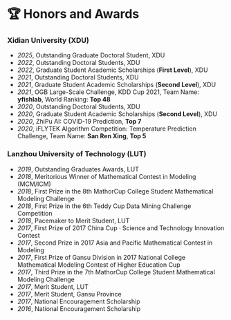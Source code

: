 # 🏆 Honors and Awards

### Xidian University (XDU)
- *2025*, Outstanding Graduate Doctoral Student, XDU  
- *2022*, Outstanding Doctoral Students, XDU  
- *2022*, Graduate Student Academic Scholarships (**First Level**), XDU  
- *2021*, Outstanding Doctoral Students, XDU  
- *2021*, Graduate Student Academic Scholarships (**Second Level**), XDU  
- *2021*, OGB Large-Scale Challenge, KDD Cup 2021, Team Name: **yfishlab**, World Ranking: **Top 48**  
- *2020*, Outstanding Doctoral Students, XDU  
- *2020*, Graduate Student Academic Scholarships (**Second Level**), XDU  
- *2020*, ZhiPu AI: COVID-19 Prediction, **Top 7**  
- *2020*, iFLYTEK Algorithm Competition: Temperature Prediction Challenge, Team Name: **San Ren Xing**, **Top 5**

### Lanzhou University of Technology (LUT)
- *2019*, Outstanding Graduates Awards, LUT  
- *2018*, Meritorious Winner of Mathematical Contest in Modeling (MCM/ICM)  
- *2018*, First Prize in the 8th MathorCup College Student Mathematical Modeling Challenge  
- *2018*, First Prize in the 6th Teddy Cup Data Mining Challenge Competition  
- *2018*, Pacemaker to Merit Student, LUT  
- *2017*, First Prize of 2017 China Cup · Science and Technology Innovation Contest  
- *2017*, Second Prize in 2017 Asia and Pacific Mathematical Contest in Modeling  
- *2017*, First Prize of Gansu Division in 2017 National College Mathematical Modeling Contest of Higher Education Cup  
- *2017*, Third Prize in the 7th MathorCup College Student Mathematical Modeling Challenge  
- *2017*, Merit Student, LUT  
- *2017*, Merit Student, Gansu Province  
- *2017*, National Encouragement Scholarship  
- *2016*, National Encouragement Scholarship

